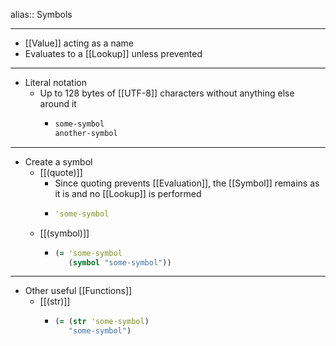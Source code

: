 alias:: Symbols

- ---
- [[Value]] acting as a name
- Evaluates to a [[Lookup]] unless prevented
- ---
- Literal notation
	- Up to 128 bytes of [[UTF-8]] characters without anything else around it
		- ``` clojure
		  some-symbol
		  another-symbol
		  ```
- ---
- Create a symbol
	- [[(quote)]]
		- Since quoting prevents [[Evaluation]], the [[Symbol]] remains as it is and no [[Lookup]] is performed
		- ``` clojure
		  'some-symbol
		  ```
	- [[(symbol)]]
		- ``` clojure
		  (= 'some-symbol
		     (symbol "some-symbol"))
		  ```
- ---
- Other useful [[Functions]]
	- [[(str)]]
		- ``` clojure
		  (= (str 'some-symbol)
		     "some-symbol")
		  ```